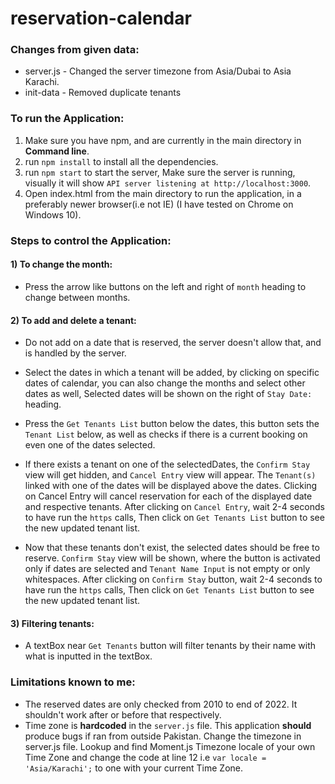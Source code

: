 # reservation-calendar

### **Changes from given data**: 
* server.js - Changed the server timezone from Asia/Dubai to Asia Karachi.
* init-data - Removed duplicate tenants 

### **To run the Application:**

1) Make sure you have npm, and are currently in the main directory in **Command line**.
2) run `npm install` to install all the dependencies.
3) run `npm start` to start the server, Make sure the server is running, visually it will show `API server listening at http://localhost:3000`.
4) Open index.html from the main directory to run the application, in a preferably newer browser(i.e not IE) (I have tested on Chrome on Windows 10).

### **Steps to control the Application:**

#### 1) To change the month:

* Press the arrow like buttons on the left and right of `month` heading to change between months.

#### 2) To add and delete a tenant:

* Do not add on a date that is reserved, the server doesn't allow that, and is handled by the server.

* Select the dates in which a tenant will be added, by clicking on specific dates of calendar, you can also change the months and select other dates as well, Selected dates will be shown on the right of `Stay Date:` heading.

* Press the `Get Tenants List` button below the dates, this button sets the `Tenant List` below, as well as checks if there is a current booking on even one of the dates selected.

* If there exists a tenant on one of the selectedDates, the `Confirm Stay` view will get hidden, and `Cancel Entry` view will appear. The `Tenant(s)` linked with one of the dates will be displayed above the dates. Clicking on Cancel Entry will cancel reservation for each of the displayed date and respective tenants. After clicking on `Cancel Entry`, wait 2-4 seconds to have run the `https` calls, Then click on `Get Tenants List` button to see the new updated tenant list.

* Now that these tenants don't exist, the selected dates should be free to reserve. `Confirm Stay` view will be shown, where the button is activated only if dates are selected and `Tenant Name Input` is not empty or only whitespaces. After clicking on `Confirm Stay` button, wait 2-4 seconds to have run the `https` calls, Then click on `Get Tenants List` button to see the new updated tenant list.

#### 3) Filtering tenants:
*  A textBox near `Get Tenants` button will filter tenants by their name with what is inputted in the textBox.

### Limitations known to me:
* The reserved dates are only checked from 2010 to end of 2022. It shouldn't work after or before that respectively.
* Time zone is **hardcoded** in the `server.js` file. This application **should** produce bugs if ran from outside Pakistan. Change the timezone in server.js file. Lookup and find Moment.js Timezone locale of your own Time Zone and change the code at line 12 i.e `var locale = 'Asia/Karachi';` to one with your current Time Zone.
